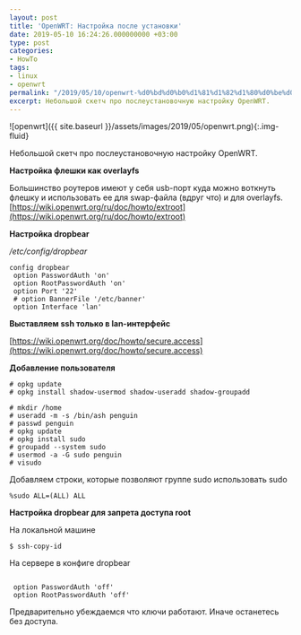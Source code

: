 ```yaml
---
layout: post
title: 'OpenWRT: Настройка после установки'
date: 2019-05-10 16:24:26.000000000 +03:00
type: post
categories:
- HowTo
tags:
- linux
- openwrt
permalink: "/2019/05/10/openwrt-%d0%bd%d0%b0%d1%81%d1%82%d1%80%d0%be%d0%b9%d0%ba%d0%b0-%d0%bf%d0%be%d1%81%d0%bb%d0%b5-%d1%83%d1%81%d1%82%d0%b0%d0%bd%d0%be%d0%b2%d0%ba%d0%b8/"
excerpt: Небольшой скетч про послеустановочную настройку OpenWRT.
---
```

![openwrt]({{ site.baseurl }}/assets/images/2019/05/openwrt.png){:.img-fluid}

Небольшой скетч про послеустановочную настройку OpenWRT.

**Настройка флешки как overlayfs**

Большинство роутеров имеют у себя usb-порт куда можно воткнуть флешку и использовать ее для swap-файла (вдруг что) и для overlayfs. [https://wiki.openwrt.org/ru/doc/howto/extroot](https://wiki.openwrt.org/ru/doc/howto/extroot)

**Настройка dropbear**

_/etc/config/dropbear_

```
config dropbear  
 option PasswordAuth 'on'  
 option RootPasswordAuth 'on'  
 option Port '22'  
 # option BannerFile '/etc/banner'  
 option Interface 'lan'  

```

**Выставляем ssh только в lan-интерфейс**

[https://wiki.openwrt.org/doc/howto/secure.access](https://wiki.openwrt.org/doc/howto/secure.access)

**Добавление пользователя**

```
# opkg update  
# opkg install shadow-usermod shadow-useradd shadow-groupadd
```

```
# mkdir /home  
# useradd -m -s /bin/ash penguin  
# passwd penguin  
# opkg update  
# opkg install sudo  
# groupadd --system sudo  
# usermod -a -G sudo penguin  
# visudo
```

Добавляем строки, которые позволяют группе sudo использовать sudo

```shell
%sudo ALL=(ALL) ALL
```

**Настройка dropbear для запрета доступа root**

На локальной машине

```shell
$ ssh-copy-id 
```

На сервере в конфиге dropbear

```
  
 option PasswordAuth 'off'  
 option RootPasswordAuth 'off'  

```

Предварительно убеждаемся что ключи работают. Иначе останетесь без доступа.

